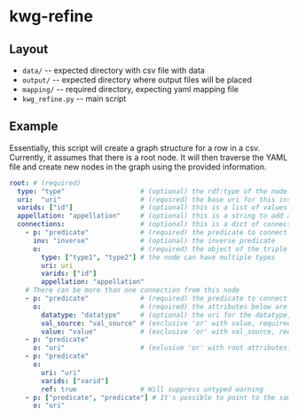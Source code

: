 # kwg-refine

## Layout
* `data/` -- expected directory with csv file with data
* `output/` -- expected directory where output files will be placed
* `mapping/` -- required directory, expecting yaml mapping file
* `kwg_refine.py` -- main script

## Example
Essentially, this script will create a graph structure for a row in a csv. Currently, it assumes that there is a root node. It will then traverse the YAML file and create new nodes in the graph using the provided information.

```yaml
root: # (required)
  type: "type"                   # (optional) the rdf:type of the node if absent, will log a warning unless suppressed by "ref: true"
  uri:  "uri"                    # (required) the base uri for this instance
  varids: ["id"]                 # (optional) this is a list of values from the row in the CSV to create a unique URI.
  appellation: "appellation"     # (optional) this is a string to add at the end of the URI.
  connections:                   # (optional) this is a dict of connections 
    - p: "predicate"             # (required) the predicate to connect to the next node
      inv: "inverse"             # (optional) the inverse predicate
      o:                         # (required) the object of the triple / the next node. It has the same attributes as "root"
        type: ["type1", "type2"] # the node can have multiple types
        uri: uri
        varids: ["id"]
        appellation: "appellation"
    # There can be more than one connection from this node
    - p: "predicate"             # (required) the predicate to connect to the next node
      o:                         # (required) the attributes below are for a datatype node
        datatype: "datatype"     # (optional) the uri for the datatype, if this attribute is present (checked first) an rdf:type will NOT be assigned.
        val_source: "val_source" # (exclusive 'or' with value, required) the source column for this literal, used first if both are present
        value: "value"           # (exclusive 'or' with val_source, required) the datum value for this literal
    - p: "predicate"
      o: "uri"                   # (exlusive 'or' with root attributes) a URi to use directly (i.e., the script will not even look for varids or appellation)
    - p: "predicate"
      o:
        uri: "uri"
        varids: ["varid"]
        ref: true                # Will suppress untyped warning
    - p: ["predicate", "predicate"] # It's possible to point to the same object with multiple predicates (rare usecase, but essentially shortcuts the use of a po: with ref construction)
      o: "uri"
```
